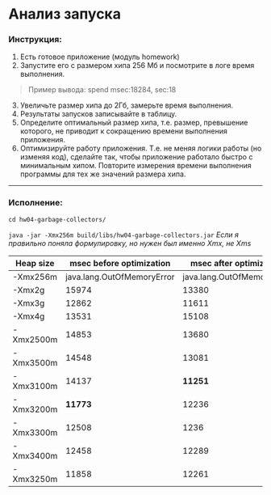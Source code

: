 # Анализ запуска

### Инструкция:

1. Есть готовое приложение (модуль homework)
2. Запустите его с размером хипа 256 Мб и посмотрите в логе время выполнения.
> Пример вывода:
spend msec:18284, sec:18
3. Увеличьте размер хипа до 2Гб, замерьте время выполнения.
4. Результаты запусков записывайте в таблицу.
5. Определите оптимальный размер хипа, т.е. размер, превышение которого,
не приводит к сокращению времени выполнения приложения.
6. Оптимизируйте работу приложения.
Т.е. не меняя логики работы (но изменяя код), сделайте так, чтобы приложение работало быстро с минимальным хипом.
Повторите измерения времени выполнения программы для тех же значений размера хипа.

***
### Исполнение:

`cd hw04-garbage-collectors/`

`java -jar -Xmx256m build/libs/hw04-garbage-collectors.jar` 
_Если я правильно поняла формулировку, но нужен был именно Xmx, не Xms_


| Heap size | msec before optimization   | msec after optimization    |
|-----------|----------------------------|----------------------------|
| -Xmx256m  | java.lang.OutOfMemoryError | java.lang.OutOfMemoryError |
| -Xmx2g    | 15974                      | 13380                      |
| -Xmx3g    | 12862                      | 11611                      |
| -Xmx4g    | 13531                      | 15108                      |
| -Xmx2500m | 14853                      | 13680                      |
| -Xmx3500m | 14548                      | 13081                      |
| -Xmx3100m | 14137                      | **11251**                  |
| -Xmx3200m | **11773**                  | 12236                      |
| -Xmx3300m | 12508                      | 1236                       |
| -Xmx3400m | 12458                      | 12289                      |
| -Xmx3250m | 11858                      | 12261                      |